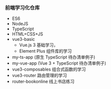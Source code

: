 ### 前端学习化仓库

- ES6
- NodeJS
- TypeScript
- HTML+CSS+JS
- vue3-basic
  - Vue.js 3 基础学习，
  - Element Plus 组件库的学习
- my-ts-app (原生 TypeScript 待办清单例子)
- my-vue-app (Vue 3 + TypeScript 待办清单例子)
- vue3-composables 组合式函数的学习
- vue3-router 路由管理的学习
- router-bookonline 线上书店练习

